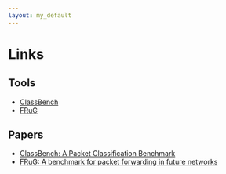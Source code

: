 ```yaml
---
layout: my_default
---
```


# Links

## Tools

- [ClassBench](https://www.arl.wustl.edu/classbench/)
- [FRuG](http://sites.google.com/site/thilangane/research)

## Papers

- [ClassBench: A Packet Classification Benchmark](http://ieeexplore.ieee.org/document/4237157/)
- [FRuG: A benchmark for packet forwarding in future networks](http://ieeexplore.ieee.org/document/5682304/)
